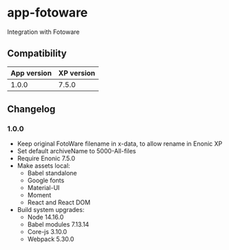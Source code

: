 # app-fotoware
Integration with Fotoware

## Compatibility

| App version | XP version |
| ----------- | ---------- |
| 1.0.0 | 7.5.0 |

## Changelog

### 1.0.0

* Keep original FotoWare filename in x-data, to allow rename in Enonic XP
* Set default archiveName to 5000-All-files
* Require Enonic 7.5.0
* Make assets local:
  * Babel standalone
  * Google fonts
  * Material-UI
  * Moment
  * React and React DOM
* Build system upgrades:
  * Node 14.16.0
  * Babel modules 7.13.14
  * Core-js 3.10.0
  * Webpack 5.30.0
